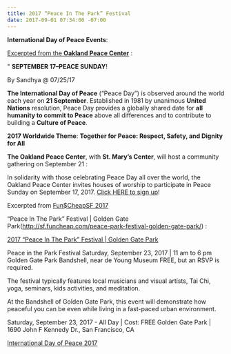 ```yaml
---
title: 2017 “Peace In The Park” Festival
date: 2017-09-01 07:34:00 -07:00
---
```


**International Day of Peace Events**:

[Excerpted from the **Oakland Peace Center**](http://oaklandpeacecenter.org/news/september-17-peace-sunday) :

"  **SEPTEMBER 17–PEACE SUNDAY**!

By Sandhya @ 07/25/17 

**The International Day of Peace** (“Peace Day”) is observed around the world each year on **21 September**. Established in 1981 by unanimous **United Nations** resolution, Peace Day provides a globally shared date for **all humanity to commit to Peace** above all differences and to contribute to building a **Culture of Peace**.

**2017 Worldwide Theme**: **Together for Peace: Respect, Safety, and Dignity for All**

**The Oakland Peace Center**, with **St. Mary’s Center**, will host a community gathering on September 21 :

In solidarity with those celebrating Peace Day all over the world, the Oakland Peace Center invites houses of worship to participate in Peace Sunday on September 17, 2017. [Click HERE to sign up](https://docs.google.com/forms/d/e/1FAIpQLSf5eiHIQUltuu9BHvgIZZWFq7lhsysQnELnvL3lrH7hzzS4Ew/viewform)!

Excerpted from [Fun$CheapSF 2017](http://sf.funcheap.com/peace-park-festival-golden-gate-park/) 

“Peace In The Park” Festival | Golden Gate Park(http://sf.funcheap.com/peace-park-festival-golden-gate-park/) :

[2017 “Peace In The Park” Festival | Golden Gate Park](http://sf.funcheap.com/peace-park-festival-golden-gate-park/) 

Peace in the Park Festival
Saturday, September 23, 2017 | 11 am to 6 pm
Golden Gate Park Bandshell, near de Young Museum
FREE, but an RSVP is required.

The festival typically features local musicians and visual artists, Tai Chi, yoga, seminars, kids activities, and meditation.

At the Bandshell of Golden Gate Park, this event will demonstrate how peaceful you can be even while living in a fast-paced urban environment.


 
 
Saturday, September 23, 2017 - All Day | Cost: FREE	
Golden Gate Park | 1690 John F Kennedy Dr., San Francisco, CA



[International Day of Peace 2017](http://internationaldayofpeace.org/)


